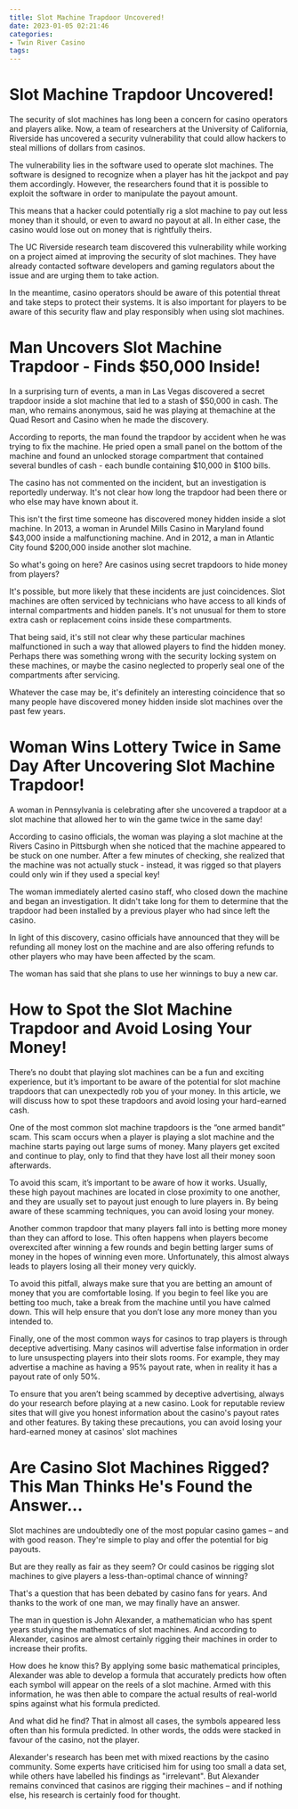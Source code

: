 ```yaml
---
title: Slot Machine Trapdoor Uncovered!
date: 2023-01-05 02:21:46
categories:
- Twin River Casino
tags:
---
```



#  Slot Machine Trapdoor Uncovered!

The security of slot machines has long been a concern for casino operators and players alike. Now, a team of researchers at the University of California, Riverside has uncovered a security vulnerability that could allow hackers to steal millions of dollars from casinos.

The vulnerability lies in the software used to operate slot machines. The software is designed to recognize when a player has hit the jackpot and pay them accordingly. However, the researchers found that it is possible to exploit the software in order to manipulate the payout amount.

This means that a hacker could potentially rig a slot machine to pay out less money than it should, or even to award no payout at all. In either case, the casino would lose out on money that is rightfully theirs.

The UC Riverside research team discovered this vulnerability while working on a project aimed at improving the security of slot machines. They have already contacted software developers and gaming regulators about the issue and are urging them to take action.

In the meantime, casino operators should be aware of this potential threat and take steps to protect their systems. It is also important for players to be aware of this security flaw and play responsibly when using slot machines.

#  Man Uncovers Slot Machine Trapdoor - Finds $50,000 Inside!

In a surprising turn of events, a man in Las Vegas discovered a secret trapdoor inside a slot machine that led to a stash of $50,000 in cash. The man, who remains anonymous, said he was playing at themachine at the Quad Resort and Casino when he made the discovery.

According to reports, the man found the trapdoor by accident when he was trying to fix the machine. He pried open a small panel on the bottom of the machine and found an unlocked storage compartment that contained several bundles of cash - each bundle containing $10,000 in $100 bills.

The casino has not commented on the incident, but an investigation is reportedly underway. It's not clear how long the trapdoor had been there or who else may have known about it.

This isn't the first time someone has discovered money hidden inside a slot machine. In 2013, a woman in Arundel Mills Casino in Maryland found $43,000 inside a malfunctioning machine. And in 2012, a man in Atlantic City found $200,000 inside another slot machine.

So what's going on here? Are casinos using secret trapdoors to hide money from players?

It's possible, but more likely that these incidents are just coincidences. Slot machines are often serviced by technicians who have access to all kinds of internal compartments and hidden panels. It's not unusual for them to store extra cash or replacement coins inside these compartments.

That being said, it's still not clear why these particular machines malfunctioned in such a way that allowed players to find the hidden money. Perhaps there was something wrong with the security locking system on these machines, or maybe the casino neglected to properly seal one of the compartments after servicing.

Whatever the case may be, it's definitely an interesting coincidence that so many people have discovered money hidden inside slot machines over the past few years.

#  Woman Wins Lottery Twice in Same Day After Uncovering Slot Machine Trapdoor!

A woman in Pennsylvania is celebrating after she uncovered a trapdoor at a slot machine that allowed her to win the game twice in the same day!

According to casino officials, the woman was playing a slot machine at the Rivers Casino in Pittsburgh when she noticed that the machine appeared to be stuck on one number. After a few minutes of checking, she realized that the machine was not actually stuck - instead, it was rigged so that players could only win if they used a special key!

The woman immediately alerted casino staff, who closed down the machine and began an investigation. It didn't take long for them to determine that the trapdoor had been installed by a previous player who had since left the casino.

In light of this discovery, casino officials have announced that they will be refunding all money lost on the machine and are also offering refunds to other players who may have been affected by the scam.

The woman has said that she plans to use her winnings to buy a new car.

#  How to Spot the Slot Machine Trapdoor and Avoid Losing Your Money!

There’s no doubt that playing slot machines can be a fun and exciting experience, but it’s important to be aware of the potential for slot machine trapdoors that can unexpectedly rob you of your money. In this article, we will discuss how to spot these trapdoors and avoid losing your hard-earned cash.

One of the most common slot machine trapdoors is the “one armed bandit” scam. This scam occurs when a player is playing a slot machine and the machine starts paying out large sums of money. Many players get excited and continue to play, only to find that they have lost all their money soon afterwards.

To avoid this scam, it’s important to be aware of how it works. Usually, these high payout machines are located in close proximity to one another, and they are usually set to payout just enough to lure players in. By being aware of these scamming techniques, you can avoid losing your money.

Another common trapdoor that many players fall into is betting more money than they can afford to lose. This often happens when players become overexcited after winning a few rounds and begin betting larger sums of money in the hopes of winning even more. Unfortunately, this almost always leads to players losing all their money very quickly.

To avoid this pitfall, always make sure that you are betting an amount of money that you are comfortable losing. If you begin to feel like you are betting too much, take a break from the machine until you have calmed down. This will help ensure that you don’t lose any more money than you intended to.

Finally, one of the most common ways for casinos to trap players is through deceptive advertising. Many casinos will advertise false information in order to lure unsuspecting players into their slots rooms. For example, they may advertise a machine as having a 95% payout rate, when in reality it has a payout rate of only 50%.

To ensure that you aren’t being scammed by deceptive advertising, always do your research before playing at a new casino. Look for reputable review sites that will give you honest information about the casino's payout rates and other features. By taking these precautions, you can avoid losing your hard-earned money at casinos' slot machines

#  Are Casino Slot Machines Rigged? This Man Thinks He's Found the Answer...

Slot machines are undoubtedly one of the most popular casino games – and with good reason. They're simple to play and offer the potential for big payouts.

But are they really as fair as they seem? Or could casinos be rigging slot machines to give players a less-than-optimal chance of winning?

That's a question that has been debated by casino fans for years. And thanks to the work of one man, we may finally have an answer.

The man in question is John Alexander, a mathematician who has spent years studying the mathematics of slot machines. And according to Alexander, casinos are almost certainly rigging their machines in order to increase their profits.

How does he know this? By applying some basic mathematical principles, Alexander was able to develop a formula that accurately predicts how often each symbol will appear on the reels of a slot machine. Armed with this information, he was then able to compare the actual results of real-world spins against what his formula predicted.

And what did he find? That in almost all cases, the symbols appeared less often than his formula predicted. In other words, the odds were stacked in favour of the casino, not the player.

Alexander's research has been met with mixed reactions by the casino community. Some experts have criticised him for using too small a data set, while others have labelled his findings as "irrelevant". But Alexander remains convinced that casinos are rigging their machines – and if nothing else, his research is certainly food for thought.